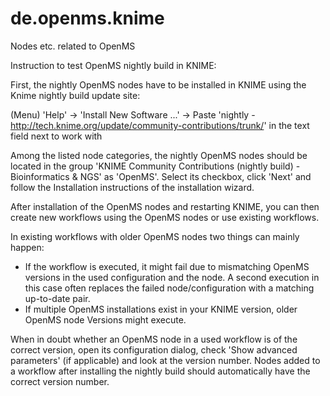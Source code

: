 de.openms.knime
===============

Nodes etc. related to OpenMS


Instruction to test OpenMS nightly build in KNIME:

First, the nightly OpenMS nodes have to be installed in KNIME using the Knime nightly build update site:

(Menu) 'Help' -> 
'Install New Software ...' ->
Paste 'nightly - http://tech.knime.org/update/community-contributions/trunk/' in the text field next to work with

Among the listed node categories, the nightly OpenMS nodes should be located in the group 'KNIME Community Contributions (nightly build) - Bioinformatics & NGS' as 'OpenMS'.
Select its checkbox, click 'Next' and follow the Installation instructions of the installation wizard.

After installation of the OpenMS nodes and restarting KNIME, you can then create new workflows using the OpenMS nodes or use existing workflows.

In existing workflows with older OpenMS nodes two things can mainly happen:
- If the workflow is executed, it might fail due to mismatching OpenMS versions in the used configuration and the node. A second execution in this case often replaces the failed node/configuration with a matching up-to-date pair.
- If multiple OpenMS installations exist in your KNIME version, older OpenMS node Versions might execute.

When in doubt whether an OpenMS node in a used workflow is of the correct version, open its configuration dialog, check 'Show advanced parameters' (if applicable) and look at the version number. Nodes added to a workflow after installing the nightly build should automatically have the correct version number.
